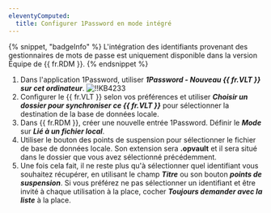 ```yaml
---
eleventyComputed:
  title: Configurer 1Password en mode intégré
---
```

{% snippet, "badgeInfo" %} 
L'intégration des identifiants provenant des gestionnaires de mots de passe est uniquement disponible dans la version Équipe de {{ fr.RDM }}. 
{% endsnippet %}

1. Dans l'application 1Password, utiliser ***1Password - Nouveau {{ fr.VLT }} sur cet ordinateur***.
![!!KB4233](https://cdnweb.devolutions.net/docs/docs_en_kb_KB4233.png)
1. Configurer le {{ fr.VLT }} selon vos préférences et utiliser ***Choisir un dossier pour synchroniser ce {{ fr.VLT }}*** pour sélectionner la destination de la base de données locale.
1. Dans {{ fr.RDM }}, créer une nouvelle entrée 1Password. Définir le ***Mode*** sur ***Lié à un fichier local***.
1. Utiliser le bouton des points de suspension pour sélectionner le fichier de base de données locale. Son extension sera **.opvault** et il sera situé dans le dossier que vous avez sélectionné précédemment.
1. Une fois cela fait, il ne reste plus qu'à sélectionner quel identifiant vous souhaitez récupérer, en utilisant le champ ***Titre*** ou son bouton ***points de suspension***. Si vous préférez ne pas sélectionner un identifiant et être invité à chaque utilisation à la place, cocher ***Toujours demander avec la liste*** à la place.
